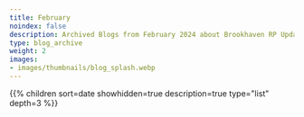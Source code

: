 ```yaml
---
title: February
noindex: false
description: Archived Blogs from February 2024 about Brookhaven RP Updates, exciting news, and new findings
type: blog_archive
weight: 2
images:
- images/thumbnails/blog_splash.webp
---
```




{{% children sort=date showhidden=true description=true type="list" depth=3 %}}
